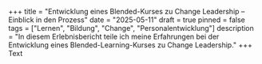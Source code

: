 +++
title = "Entwicklung eines Blended-Kurses zu Change Leadership – Einblick in den Prozess"
date = "2025-05-11"
draft = true
pinned = false
tags = ["Lernen", "Bildung", "Change", "Personalentwicklung"]
description = "In diesem Erlebnisbericht teile ich meine Erfahrungen bei der Entwicklung eines Blended-Learning-Kurses zu Change Leadership."
+++
Text